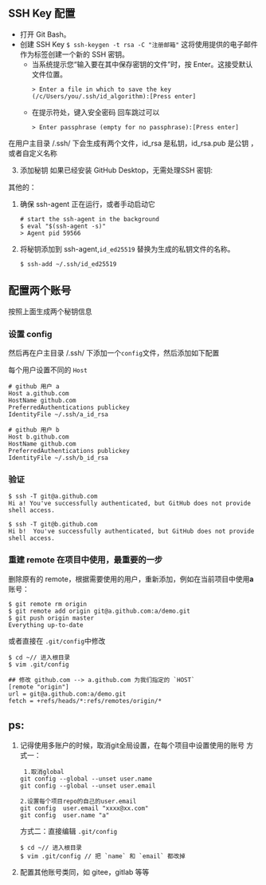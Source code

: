## SSH Key 配置
- 打开 Git Bash。
- 创建 SSH Key
`$ ssh-keygen -t rsa -C "注册邮箱"`
这将使用提供的电子邮件作为标签创建一个新的 SSH 密钥。
    - 当系统提示您“输入要在其中保存密钥的文件”时，按 Enter。这接受默认文件位置。
        ```
        > Enter a file in which to save the key (/c/Users/you/.ssh/id_algorithm):[Press enter]
        ```
    - 在提示符处，键入安全密码 回车跳过可以
        ```
        > Enter passphrase (empty for no passphrase):[Press enter]
        ```

在用户主目录 /.ssh/ 下会生成有两个文件，id_rsa 是私钥，id_rsa.pub 是公钥 ，或者自定义名称
 
3. 添加秘钥
如果已经安装 GitHub Desktop，无需处理SSH 密钥:

其他的：
1. 确保 ssh-agent 正在运行，或者手动启动它
    ```
    # start the ssh-agent in the background
    $ eval "$(ssh-agent -s)"
    > Agent pid 59566
    ```
2. 将秘钥添加到 ssh-agent,`id_ed25519` 替换为生成的私钥文件的名称。
    ```
    $ ssh-add ~/.ssh/id_ed25519
    ```



## 配置两个账号
按照上面生成两个秘钥信息
### 设置 **config**
然后再在户主目录 /.ssh/ 下添加一个`config`文件，然后添加如下配置

每个用户设置不同的 `Host`
```
# github 用户 a
Host a.github.com
HostName github.com
PreferredAuthentications publickey
IdentityFile ~/.ssh/a_id_rsa

# github 用户 b
Host b.github.com
HostName github.com
PreferredAuthentications publickey
IdentityFile ~/.ssh/b_id_rsa

```


### 验证
```
$ ssh -T git@a.github.com
Hi a! You've successfully authenticated, but GitHub does not provide shell access.

$ ssh -T git@b.github.com
Hi b!  You've successfully authenticated, but GitHub does not provide shell access.

```


###  重建 **remote** 在项目中使用，最重要的一步
删除原有的 remote，根据需要使用的用户，重新添加，例如在当前项目中使用**a**账号：
```
$ git remote rm origin
$ git remote add origin git@a.github.com:a/demo.git 
$ git push origin master
Everything up-to-date 
```
或者直接在 `.git/config`中修改
```
$ cd ~// 进入根目录
$ vim .git/config  

## 修改 github.com --> a.github.com 为我们指定的 `HOST`
[remote "origin"]
url = git@a.github.com:a/demo.git
fetch = +refs/heads/*:refs/remotes/origin/*
```

## ps:
1. 记得使用多账户的时候，取消git全局设置，在每个项目中设置使用的账号 
    方式一：
    ```
     1.取消global
    git config --global --unset user.name
    git config --global --unset user.email

    2.设置每个项目repo的自己的user.email
    git config  user.email "xxxx@xx.com"
    git config  user.name "a"
    ```
    方式二：直接编辑 `.git/config`
    ```
    $ cd ~// 进入根目录
    $ vim .git/config // 把 `name` 和 `email` 都改掉

    ```
2. 配置其他账号类同，如 gitee，gitlab 等等
